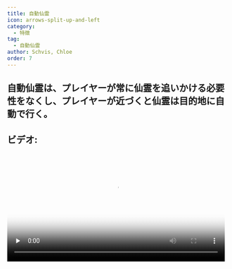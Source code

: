 ```yaml
---
title: 自動仙霊
icon: arrows-split-up-and-left
category:
  - 特徴
tag:
  - 自動仙霊
author: Schvis, Chloe
order: 7
---
```


## 自動仙霊は、プレイヤーが常に仙霊を追いかける必要性をなくし、プレイヤーが近づくと仙霊は目的地に自動で行く。

## ビデオ:

<video controls preload="none" width="100%" poster="https://nextcloud.atruicardona.xyz/s/f3Z4wMqM4d8dERo/preview"><source src="https://nextcloud.atruicardona.xyz/s/f3Z4wMqM4d8dERo/download" type="video/mp4"></video>

